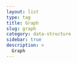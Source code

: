 ```yaml
---
layout: list
type: tag
title: Graph
slug: graph
category: data-structure
sidebar: true
description: >
  Graph
---
```


